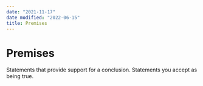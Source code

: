 ```yaml
---
date: "2021-11-17"
date modified: "2022-06-15"
title: Premises
---
```


# Premises
Statements that provide support for a conclusion. Statements you accept as being true.
